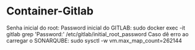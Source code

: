 # Container-Gitlab

Senha inicial do root:
Password inicial do GITLAB:
    sudo docker exec -it gitlab grep 'Password:' /etc/gitlab/initial_root_password
Caso dê erro ao carregar o SONARQUBE:
    sudo sysctl -w vm.max_map_count=262144
